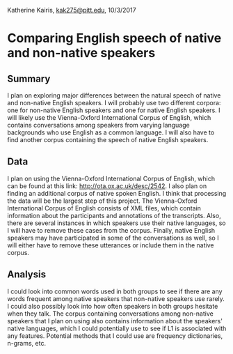 Katherine Kairis, kak275@pitt.edu, 10/3/2017
# Comparing English speech of native and non-native speakers
## Summary
I plan on exploring major differences between the natural speech of native and non-native English speakers. I will probably use two different corpora: one for non-native English speakers and one for native English speakers. I will likely use the Vienna-Oxford International Corpus of English, which contains conversations among speakers from varying language backgrounds who use English as a common language. I will also have to find another corpus containing the speech of native English speakers.
## Data
I plan on using the Vienna-Oxford International Corpus of English, which can be found at this link: http://ota.ox.ac.uk/desc/2542. I also plan on finding an additional corpus of native spoken English. I think that processing the data will be the largest step of this project. The Vienna-Oxford International Corpus of English consists of XML files, which contain information about the participants and annotations of the transcripts. Also, there are several instances in which speakers use their native languages, so I will have to remove these cases from the corpus. Finally, native English speakers may have participated in some of the conversations as well, so I will either have to remove these utterances or include them in the native corpus.
## Analysis
I could look into common words used in both groups to see if there are any words frequent among native speakers that non-native speakers use rarely. I could also possibly look into how often speakers in both groups hesitate when they talk. The corpus containing conversations among non-native speakers that I plan on using also contains information about the speakers' native languages, which I could potentially use to see if L1 is associated with any features. Potential methods that I could use are frequency dictionaries, n-grams, etc.